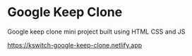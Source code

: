 # Google Keep Clone

Google keep clone mini project built using HTML CSS and JS

https://kswitch-google-keep-clone.netlify.app